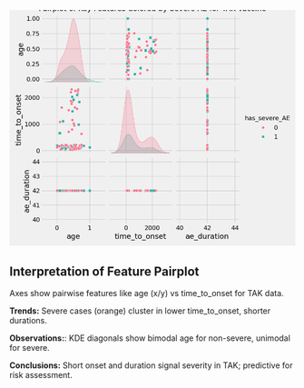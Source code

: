 
![Feature Pairplot](../plots/feature_pairplot.png)

## Interpretation of Feature Pairplot
Axes show pairwise features like age (x/y) vs time_to_onset for TAK data.

**Trends:** Severe cases (orange) cluster in lower time_to_onset, shorter durations.

**Observations:**: KDE diagonals show bimodal age for non-severe, unimodal for severe.

**Conclusions:** Short onset and duration signal severity in TAK; predictive for risk assessment.
